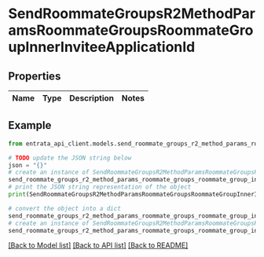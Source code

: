 # SendRoommateGroupsR2MethodParamsRoommateGroupsRoommateGroupInnerInviteeApplicationId


## Properties

Name | Type | Description | Notes
------------ | ------------- | ------------- | -------------

## Example

```python
from entrata_api_client.models.send_roommate_groups_r2_method_params_roommate_groups_roommate_group_inner_invitee_application_id import SendRoommateGroupsR2MethodParamsRoommateGroupsRoommateGroupInnerInviteeApplicationId

# TODO update the JSON string below
json = "{}"
# create an instance of SendRoommateGroupsR2MethodParamsRoommateGroupsRoommateGroupInnerInviteeApplicationId from a JSON string
send_roommate_groups_r2_method_params_roommate_groups_roommate_group_inner_invitee_application_id_instance = SendRoommateGroupsR2MethodParamsRoommateGroupsRoommateGroupInnerInviteeApplicationId.from_json(json)
# print the JSON string representation of the object
print(SendRoommateGroupsR2MethodParamsRoommateGroupsRoommateGroupInnerInviteeApplicationId.to_json())

# convert the object into a dict
send_roommate_groups_r2_method_params_roommate_groups_roommate_group_inner_invitee_application_id_dict = send_roommate_groups_r2_method_params_roommate_groups_roommate_group_inner_invitee_application_id_instance.to_dict()
# create an instance of SendRoommateGroupsR2MethodParamsRoommateGroupsRoommateGroupInnerInviteeApplicationId from a dict
send_roommate_groups_r2_method_params_roommate_groups_roommate_group_inner_invitee_application_id_from_dict = SendRoommateGroupsR2MethodParamsRoommateGroupsRoommateGroupInnerInviteeApplicationId.from_dict(send_roommate_groups_r2_method_params_roommate_groups_roommate_group_inner_invitee_application_id_dict)
```
[[Back to Model list]](../README.md#documentation-for-models) [[Back to API list]](../README.md#documentation-for-api-endpoints) [[Back to README]](../README.md)



